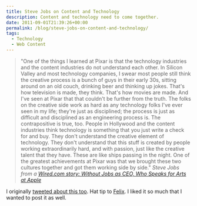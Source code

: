 ```yaml
---
title: Steve Jobs on Content and Technology
description: Content and technology need to come together.
date: 2011-09-01T21:39:26+00:00
permalink: /blog/steve-jobs-on-content-and-technology/
tags:
  - Technology
  - Web Content
---
```


> "One of the things I learned at Pixar is that the technology industries and the content industries do not understand each other. In Silicon Valley and most technology companies, I swear most people still think the creative process is a bunch of guys in their early 30s, sitting around on an old couch, drinking beer and thinking up jokes. That's how television is made, they think. That's how movies are made. And I've seen at Pixar that that couldn't be further from the truth. The folks on the creative side work as hard as any technology folks I've ever seen in my life; they're just as disciplined; the process is just as difficult and disciplined as an engineering process is. The contrapositive is true, too. People in Hollywood and the content industries think technology is something that you just write a check for and buy. They don't understand the creative element of technology. They don't understand that this stuff is created by people working extraordinarily hard, and with passion, just like the creative talent that they have. These are like ships passing in the night. One of the greatest achievements at Pixar was that we brought these two cultures together and got them working side by side."
> <cite>Steve Jobs from a <a href="http://www.wired.com/epicenter/2011/08/apple-liberal-arts/">Wired.com story: Without Jobs as CEO, Who Speaks for Arts at Apple</a></cite>

I originally [tweeted about this too](https://twitter.com/#!/DavidAKennedy/statuses/108310317792112640). Hat tip to [Felix](http://felixsalmon.tumblr.com/post/9558033566/one-of-the-things-i-learned-at-pixar-is-that-the). I liked it so much that I wanted to post it as well.
